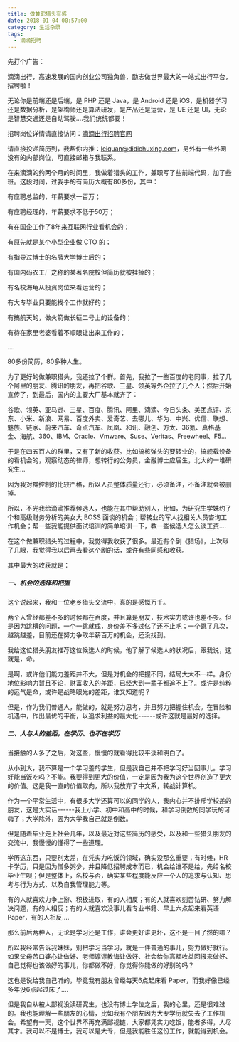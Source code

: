 ```yaml
---
title: 做兼职猎头有感
date: 2018-01-04 00:57:00
category: 生活杂录
tags:
  - 滴滴招聘
---
```


先打个广告：

滴滴出行，高速发展的国内创业公司独角兽，励志做世界最大的一站式出行平台，招聘啦！

无论你是前端还是后端，是 PHP 还是 Java，是 Android 还是 iOS，是机器学习还是数据分析，是架构师还是算法研发，是产品还是运营，是 UE 还是 UI，无论是智慧交通还是自动驾驶....我们统统都要！


招聘岗位详情请直接访问：[滴滴出行招聘官网](http://job.xiaojukeji.com/)

请直接投递简历到，我帮你内推：[leiquan@didichuxing.com](mailto:leiquan@didichuxing.com)，另外有一些外网没有的内部岗位，可直接邮箱与我联系。

<!--more-->

在来滴滴的约两个月的时间里，我做着猎头的工作，兼职写了些前端代码，加了些班。这段时间，过我手的有简历大概有80多份，其中：

有应聘总监的，年薪要求一百万；

有应聘经理的，年薪要求不低于50万；

有在国企工作了8年来互联网行业看机会的；

有原先就是某个小型企业做 CTO 的；

有指导过博士的名牌大学博士后的；

有国内码农工厂之称的某著名院校但简历就被挂掉的；

有名校海龟从投资岗位来看运营的；

有大专毕业只要能找个工作就好的；

有搞航天的，做火箭做长征二号上的设备的；

有待在家里老婆看着不顺眼让出来工作的；

....

80多份简历，80多种人生。

为了更好的做兼职猎头，我还拉了个群。首先，我拉了一些百度的老同事，拉了几个阿里的朋友、腾讯的朋友，再把谷歌、三星、领英等外企拉了几个人；然后开始宣传了，到最后，国内的主要大厂基本就齐了：

谷歌、领英、亚马逊、三星、百度、腾讯、阿里、滴滴、今日头条、美团点评、京东、小米、新浪、网易、百度外卖、爱奇艺、去哪儿、华为、中兴、优信、联想、魅族、链家、蔚来汽车、奇点汽车、凤凰、和讯、融创、方太、36氪、真格基金、海航、360、IBM、Oracle、Vmware、Suse、Veritas、Freewheel、F5…

于是在四五百人的群里，又有了新的收获。比如搞核弹头的要转业的，搞舰载设备的看机会的，观察动态的律师，想转行的公务员，金融博士应届生，北大的一堆研究生...

因为我对群控制的比较严格，所以人员整体质量还行，必须备注，不备注就会被删掉。

所以，不光我给滴滴推荐候选人，也能在其中帮助别人，比如，为研究生学妹约了个和高级财务分析的美女大 BOSS 面谈的机会；帮转业的军人找相关人员咨询工作机会；帮一些我能提供面试培训的简单培训一下，教一些候选人怎么谈工资....

在这个做兼职猎头的过程中，我觉得我收获了很多。最近有个剧《猎场》，上次瞅了几眼，我觉得我以后再去看这个剧的话，或许有些同感和收获。

其中最大的收获就是：

##### 一、机会的选择和把握

这个说起来，我和一位老乡猎头交流中，真的是感慨万千。

两个人曾经都差不多的时候都在百度，并且算是朋友，技术实力或许也差不多。但是因为跳槽的问题，一个一跳就成，身价差不多过亿了还不止吧；一个跳了几次，越跳越差，目前还在努力争取年薪百万的机会，还没找到。

我给这位猎头朋友推荐这位候选人的时候，他了解了候选人的状况后，跟我说，这就是，命。

是啊，或许他们能力差距并不大，但是对机会的把握不同，结局大大不一样。身份地位影响力暂且不论，财富收入的差距，已经大到一辈子都追不上了。或许是纯粹的运气是命，或许是战略眼光的差距，谁又知道呢？

但是，作为我们普通人，能做的，就是努力思考，并且努力把握住机会。在冒险和机遇中，作出最优的平衡，以追求利益的最大化------或许这就是最好的选择。

##### 二、人与人的差距，在学历、也不在学历

当接触的人多了之后，对这些，慢慢的就看得比较平淡和明白了。

从小到大，我不算是一个学习差的学生，但是我自己并不把学习好当回事儿。学习好能当饭吃吗？不能。我要得到更大的价值，一定是因为我为这个世界创造了更大的价值。这是我一直的价值取向，所以我放弃了中文系，转战计算机。

作为一个平常生活中，有很多大学还算可以的同学的人，我内心并不排斥学校差的朋友，这是大实话------我上小学、初中和高中的时候，和学习倒数的同学玩的可嗨了；大学除外，因为大学我自己就是倒数。

但是随着毕业走上社会几年，以及最近对这些简历的感受，以及和一些猎头朋友的交流中，我慢慢的懂得了一些道理。

学历这东西，只要别太差，在凭实力吃饭的领域，确实没那么重要；有时候，HR 卡学历，只是因为僧多粥少，并且降低招聘成本而已，机会给谁不是给，先给名校毕业生呗；但是整体上，名校与否，确实某些程度能反应一个人的追求与认知、思考与行为方式、以及自我管理能力等。

有的人就喜欢力争上游、积极进取，有的人相反；有的人就喜欢刻苦钻研、努力解决问题，有的人相反；有的人就喜欢没事儿看专业书籍、早上六点起来看英语 Paper，有的人相反....

那么前后两种人，无论是学习还是工作，谁会更好谁更坏，这不是一目了然的嘛？

所以我经常告诉我妹妹，别把学习当学习，就是一件普通的事儿，努力做好就行。如果父母苦口婆心让做好、老师谆谆教诲让做好、社会给你高额收益回报来做好、自己觉得也该做好的事儿，你都做不好，你觉得你能做的好别的吗？

这也是说给我自己听的，毕竟我有朋友曾经每天6点起床看 Paper，而我好像已经多年没6点起过床了....

但是我自从被人鄙视没读研究生，也没有博士学位之后，我的心里，还是很难过的。我也能理解一些朋友的心情，比如我有个朋友因为大专学历就失去了工作机会。希望有一天，这个世界不再充满鄙视链，大家都凭实力吃饭，能者多得，人尽其才。我可以不是博士，我可以是大专，但是我能胜任这份工作，就能得到机会。















